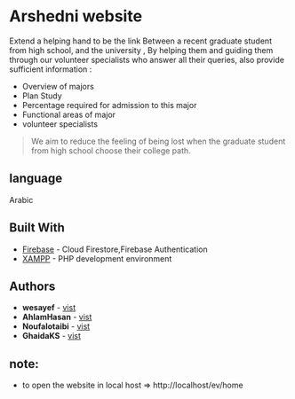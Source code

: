 # Arshedni website 
 Extend a helping hand to be the link Between a recent graduate student from high school, and the university ,
 By helping them and guiding them through our volunteer specialists who answer all their queries, also provide sufficient information :
 * Overview of majors
* Plan Study
* Percentage required for admission to this major
* Functional areas of major
* volunteer specialists

> We aim to reduce the feeling of being lost when the graduate student from high school choose their college path.

## language

 Arabic
 
 ## Built With

* [Firebase](http://www.dropwizard.io/1.0.2/docs/) - Cloud Firestore,Firebase Authentication
* [XAMPP](https://www.apachefriends.org/index.html) - PHP development environment

 
## Authors

* **wesayef** - [vist](https://github.com/wesayef)
* **AhlamHasan**  - [vist](https://github.com/AhlamHasan)
* **Noufalotaibi** -  [vist](https://github.com/Noufalotaibi3)
* **GhaidaKS** - [vist](https://github.com/GhaidaKS)

## note:
* to open the website in local host => http://localhost/ev/home


